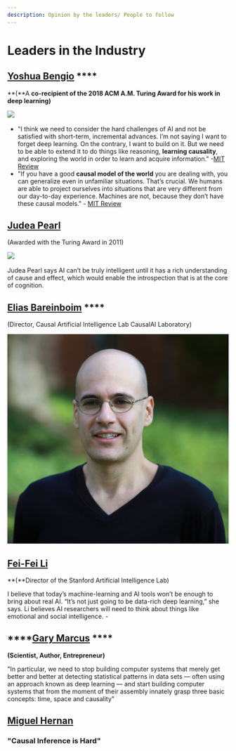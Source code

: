 ```yaml
---
description: Opinion by the leaders/ People to follow
---
```


# Leaders in the Industry

## [**Yoshua Bengio**](https://yoshuabengio.org/) ****

**\(**A ****co-recipient of the 2018 ACM A.M. Turing Award for his work in deep learning**\)**

![](../.gitbook/assets/image%20%2835%29.png)

* "I think we need to consider the hard challenges of AI and not be satisfied with short-term, incremental advances. I’m not saying I want to forget deep learning. On the contrary, I want to build on it. But we need to be able to extend it to do things like reasoning, **learning causality**, and exploring the world in order to learn and acquire information." -[MIT Review](https://www.technologyreview.com/2018/11/17/66372/one-of-the-fathers-of-ai-is-worried-about-its-future/)
* "If you have a good **causal model of the world** you are dealing with, you can generalize even in unfamiliar situations. That’s crucial. We humans are able to project ourselves into situations that are very different from our day-to-day experience. Machines are not, because they don’t have these causal models." - [MIT Review](https://www.technologyreview.com/2018/11/17/66372/one-of-the-fathers-of-ai-is-worried-about-its-future/)

## [**Judea Pearl** ](http://bayes.cs.ucla.edu/jp_home.html)

\(Awarded with the Turing Award in 2011\)

![](../.gitbook/assets/image%20%2836%29.png)

Judea Pearl says AI can’t be truly intelligent until it has a rich understanding of cause and effect, which would enable the introspection that is at the core of cognition.

## [**Elias Bareinboim**](https://causalai.net/) ****

\(Director, Causal Artificial Intelligence Lab CausalAI Laboratory\)

![](../.gitbook/assets/image%20%2833%29.png)

## [**Fei-Fei Li** ](https://profiles.stanford.edu/fei-fei-li) 

**\(**Director of the Stanford Artificial Intelligence Lab\)

I believe that today’s machine-learning and AI tools won’t be enough to bring about real AI. “It’s not just going to be data-rich deep learning,” she says. Li believes AI researchers will need to think about things like emotional and social intelligence. - 

##  ****[**Gary Marcus**](http://garymarcus.com/index.html) ****

**\(**Scientist, Author, Entrepreneur**\)**

"In particular, we need to stop building computer systems that merely get better and better at detecting statistical patterns in data sets — often using an approach known as deep learning — and start building computer systems that from the moment of their assembly innately grasp three basic concepts: time, space and causality"

## [Miguel Hernan](https://www.hsph.harvard.edu/miguel-hernan/)



### **"Causal Inference is Hard"**


